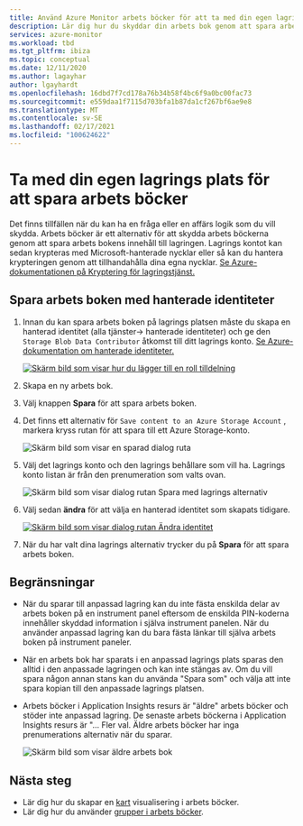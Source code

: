 ```yaml
---
title: Använd Azure Monitor arbets böcker för att ta med din egen lagring
description: Lär dig hur du skyddar din arbets bok genom att spara arbets bokens innehåll på lagrings platsen
services: azure-monitor
ms.workload: tbd
ms.tgt_pltfrm: ibiza
ms.topic: conceptual
ms.date: 12/11/2020
ms.author: lagayhar
author: lgayhardt
ms.openlocfilehash: 16dbd7f7cd178a76b34b58f4bc6f9a0bc00fac73
ms.sourcegitcommit: e559daa1f7115d703bfa1b87da1cf267bf6ae9e8
ms.translationtype: MT
ms.contentlocale: sv-SE
ms.lasthandoff: 02/17/2021
ms.locfileid: "100624622"
---
```

# <a name="bring-your-own-storage-to-save-workbooks"></a>Ta med din egen lagrings plats för att spara arbets böcker

Det finns tillfällen när du kan ha en fråga eller en affärs logik som du vill skydda. Arbets böcker är ett alternativ för att skydda arbets böckerna genom att spara arbets bokens innehåll till lagringen. Lagrings kontot kan sedan krypteras med Microsoft-hanterade nycklar eller så kan du hantera krypteringen genom att tillhandahålla dina egna nycklar. [Se Azure-dokumentationen på Kryptering för lagringstjänst.](../../storage/common/storage-service-encryption.md)

## <a name="saving-workbook-with-managed-identities"></a>Spara arbets boken med hanterade identiteter

1. Innan du kan spara arbets boken på lagrings platsen måste du skapa en hanterad identitet (alla tjänster-> hanterade identiteter) och ge den `Storage Blob Data Contributor` åtkomst till ditt lagrings konto. [Se Azure-dokumentation om hanterade identiteter.](../../active-directory/managed-identities-azure-resources/how-to-manage-ua-identity-portal.md)

    [![Skärm bild som visar hur du lägger till en roll tilldelning](./media/workbooks-bring-your-own-storage/add-identity-role-assignment.png)](./media/workbooks-bring-your-own-storage/add-identity-role-assignment.png#lightbox)

2. Skapa en ny arbets bok.
3. Välj knappen **Spara** för att spara arbets boken.
4. Det finns ett alternativ för `Save content to an Azure Storage Account` , markera kryss rutan för att spara till ett Azure Storage-konto.

    ![Skärm bild som visar en sparad dialog ruta](./media/workbooks-bring-your-own-storage/saved-dialog-default.png)

5. Välj det lagrings konto och den lagrings behållare som vill ha. Lagrings konto listan är från den prenumeration som valts ovan.

    ![Skärm bild som visar dialog rutan Spara med lagrings alternativ](./media/workbooks-bring-your-own-storage/save-dialog-with-storage.png)

6. Välj sedan **ändra** för att välja en hanterad identitet som skapats tidigare.

    [![Skärm bild som visar dialog rutan Ändra identitet](./media/workbooks-bring-your-own-storage/change-managed-identity.png)](./media/workbooks-bring-your-own-storage/change-managed-identity.png#lightbox)

7. När du har valt dina lagrings alternativ trycker du på **Spara** för att spara arbets boken.

## <a name="limitations"></a>Begränsningar

- När du sparar till anpassad lagring kan du inte fästa enskilda delar av arbets boken på en instrument panel eftersom de enskilda PIN-koderna innehåller skyddad information i själva instrument panelen. När du använder anpassad lagring kan du bara fästa länkar till själva arbets boken på instrument paneler.
- När en arbets bok har sparats i en anpassad lagrings plats sparas den alltid i den anpassade lagringen och kan inte stängas av. Om du vill spara någon annan stans kan du använda "Spara som" och välja att inte spara kopian till den anpassade lagrings platsen.
- Arbets böcker i Application Insights resurs är "äldre" arbets böcker och stöder inte anpassad lagring. De senaste arbets böckerna i Application Insights resurs är "... Fler val. Äldre arbets böcker har inga prenumerations alternativ när du sparar.

   ![Skärm bild som visar äldre arbets bok](./media/workbooks-bring-your-own-storage/legacy-workbooks.png)

## <a name="next-steps"></a>Nästa steg

- Lär dig hur du skapar en [kart](workbooks-map-visualizations.md) visualisering i arbets böcker.
- Lär dig hur du använder [grupper i arbets böcker](../visualize/workbooks-groups.md).